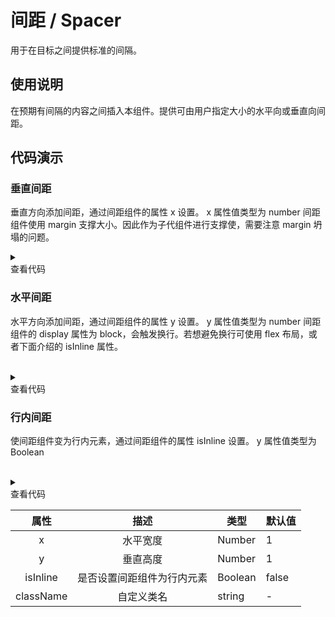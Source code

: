 <main>

# 间距 / Spacer

用于在目标之间提供标准的间隔。

## 使用说明

<desc>在预期有间隔的内容之间插入本组件。提供可由用户指定大小的水平向或垂直向间距。</desc>

## 代码演示

### 垂直间距

<desc>垂直方向添加间距，通过间距组件的属性 x 设置。</desc>
<desc>x 属性值类型为 number</desc>
<desc>间距组件使用 margin 支撑大小。因此作为子代组件进行支撑使，需要注意 margin 坍塌的问题。</desc>
<playground>
<wrapper>

<div style="background: #bbb; width:100%;display:flex;">
  <Spacer y={0.5}>
</div>
  <Spacer y={1}>
<div style="background: #bbb; width:100%;display:flex;">
  <Spacer y={1.5}>
</div>
<Spacer y={2}>
<div style="background: #bbb; width:100%;display:flex;">
  <Spacer y={2.5}>
</div>

</wrapper>

<details>
<summary>
  <div>查看代码</div>
</summary>

```jsx
import { Spacer } from 'nei-ui'
() => {
  return (
    <>
      <div style="background: #bbb; width:100%;display:flex;">
        <Spacer y={0.5}>
      </div>
        <Spacer y={1}>
      <div style="background: #bbb; width:100%;display:flex;">
        <Spacer y={1.5}>
      </div>
      <Spacer y={2}>
      <div style="background: #bbb; width:100%;display:flex;">
        <Spacer y={2.5}>
      </div>
    </>
  )
}
```

</details>
</playground>

### 水平间距

<desc>水平方向添加间距，通过间距组件的属性 y 设置。</desc>
<desc>y 属性值类型为 number</desc>
<desc>间距组件的 display 属性为 block，会触发换行。若想避免换行可使用 flex 布局，或者下面介绍的 isInline 属性。</desc>
<playground>
<wrapper>

<div style='display: flex'>
  <div style="background: #bbb;display:inline-block;">
    <Spacer x={0.5}>
  </div>
    <Spacer x={1}>
  <div style="background: #bbb;display:inline-block;">
    <Spacer x={1.5}>
  </div>
  <Spacer x={2}>
  <div style="background: #bbb;display:inline-block;">
    <Spacer x={2.5}>
  </div>
</div>

</wrapper>

<details>
<summary>
  <div>查看代码</div>
</summary>

```jsx
import { Spacer } from 'nei-ui'
() => {
  return (
    <div style={{display: 'flex'}}>
      <div style={{background: '#bbb', display: 'inline-block'}}>
        <Spacer x={0.5}>
      </div>
        <Spacer x={1}>
      <div style={{background: '#bbb', display: 'inline-block'}}>
        <Spacer x={1.5}>
      </div>
      <Spacer x={2}>
      <div style={{background: '#bbb', display: 'inline-block'}}>
        <Spacer x={2.5}>
      </div>
    </div>
  )
}
```

</details>
</playground>

### 行内间距

<desc>使间距组件变为行内元素，通过间距组件的属性 isInline 设置。</desc>
<desc>y 属性值类型为 Boolean</desc>
<playground>
<wrapper>

<div style="background: #bbb;display:inline-block;">
  <Spacer x={0.5}>
</div>
  <Spacer isInline x={1}>
<div style="background: #bbb;display:inline-block;">
  <Spacer x={1.5}>
</div>
<Spacer isInline x={2}>
<div style="background: #bbb;display:inline-block;">
  <Spacer x={2.5}>
</div>

</wrapper>

<details>
<summary>
  <div>查看代码</div>
</summary>

```jsx
import { Spacer } from 'nei-ui'
() => {
  return (
    <>
      <div style={{background: '#bbb', display: 'inline-block'}}>
        <Spacer x={0.5}>
      </div>
        <Spacer isInline x={1}>
      <div style={{background: '#bbb', display: 'inline-block'}}>
        <Spacer x={1.5}>
      </div>
      <Spacer isInline x={2}>
      <div style={{background: '#bbb', display: 'inline-block'}}>
        <Spacer x={2.5}>
      </div>
    </>
  )
}
```

</details>
</playground>

|   属性    |            描述            | 类型    | 默认值 |
| :-------: | :------------------------: | ------- | ------ |
|     x     |          水平宽度          | Number  | 1      |
|     y     |          垂直高度          | Number  | 1      |
| isInline  | 是否设置间距组件为行内元素 | Boolean | false  |
| className |         自定义类名         | string  | -      |

</main>

